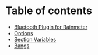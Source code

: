 # Table of contents

* [Bluetooth Plugin for Rainmeter](README.md)
* [Options](options.md)
* [Section Variables](section-variables.md)
* [Bangs](bangs.md)
